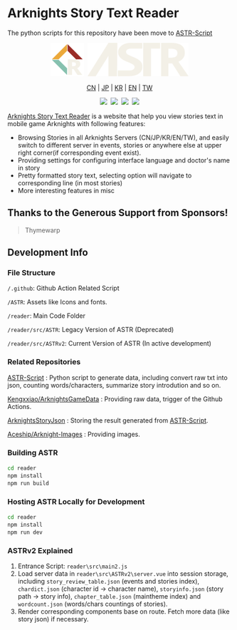 # Arknights Story Text Reader

The python scripts for this repository have been move to [ASTR-Script](https://github.com/050644zf/ASTR-Script)

<p align="center">
    <img src="reader/src/assets/favicon.png" width="75px"/>&nbsp;
    <img src="reader/src/assets/ASTReader.png" height="75px"/>
</p>

<p align="center">
    <a href="https://050644zf.github.io/ArknightsStoryTextReader/index2.html#/zh_CN/menu">CN</a> |
    <a href="https://050644zf.github.io/ArknightsStoryTextReader/index2.html#/ja_JP/menu">JP</a> |
    <a href="https://050644zf.github.io/ArknightsStoryTextReader/index2.html#/ko_KR/menu">KR</a> |
    <a href="https://050644zf.github.io/ArknightsStoryTextReader/index2.html#/en_US/menu">EN</a> |
    <a href="https://050644zf.github.io/ArknightsStoryTextReader/index2.html#/zh_TW/menu">TW</a> 
</p>

<p align="center">
    <img src="https://img.shields.io/github/stars/050644zf/ArknightsStoryTextReader"/>&nbsp;
    <img src="https://visitor-badge.glitch.me/badge?page_id=050644zf.ASTR"/>&nbsp;
    <img src="https://github.com/050644zf/ArknightsStoryTextReader/actions/workflows/build.yml/badge.svg"/>&nbsp;
    <img src="https://github.com/050644zf/ArknightsStoryTextReader/actions/workflows/ASTRAutoUpdater.yml/badge.svg"/>
</p>

[Arknights Story Text Reader](https://050644zf.github.io/ArknightsStoryTextReader/index2.html) is a website that help you view stories text in mobile game Arknights with following features:

- Browsing Stories in all Arknights Servers (CN/JP/KR/EN/TW), and easily switch to different server in events, stories or anywhere else at upper right corner(if corresponding event exist).
- Providing settings for configuring interface language and doctor's name in story
- Pretty formatted story text, selecting option will navigate to corresponding line (in most stories)
- More interesting features in misc

## Thanks to the Generous Support from Sponsors!

> Thymewarp

## Development Info

### File Structure

`/.github`: Github Action Related Script

`/ASTR`: Assets like Icons and fonts.

`/reader`: Main Code Folder

`/reader/src/ASTR`: Legacy Version of ASTR (Deprecated)

`/reader/src/ASTRv2`: Current Version of ASTR (In active development)

### Related Repositories

[ASTR-Script](https://github.com/050644zf/ASTR-Script) : Python script to generate data, including convert raw txt into json, counting words/characters, summarize story introdution and so on.

[Kengxxiao/ArknightsGameData](https://github.com/Kengxxiao/ArknightsGameData) : Providing raw data, trigger of the Github Actions.

[ArknightsStoryJson](https://github.com/050644zf/ArknightsStoryJson) : Storing the result generated from [ASTR-Script](https://github.com/050644zf/ASTR-Script).

[Aceship/Arknight-Images](https://github.com/Aceship/Arknight-Images) : Providing images.

### Building ASTR

```bash
cd reader
npm install
npm run build
```

### Hosting ASTR Locally for Development

```bash
cd reader
npm install
npm run dev
```

### ASTRv2  Explained

1. Entrance Script: `reader\src\main2.js`
2. Load server data in `reader\src\ASTRv2\server.vue` into session storage, including `story_review_table.json` (events and stories index), `chardict.json` (character id -> character name), `storyinfo.json` (story path -> story info), `chapter_table.json` (maintheme index) and `wordcount.json` (words/chars countings of stories).
3. Render corresponding components base on route. Fetch more data (like story json) if necessary.
